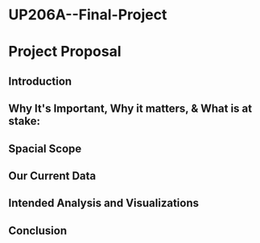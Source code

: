 # UP206A--Final-Project

# Project Proposal

## Introduction

## Why It's Important, Why it matters, & What is at stake:

## Spacial Scope

## Our Current Data

## Intended Analysis and Visualizations

## Conclusion
